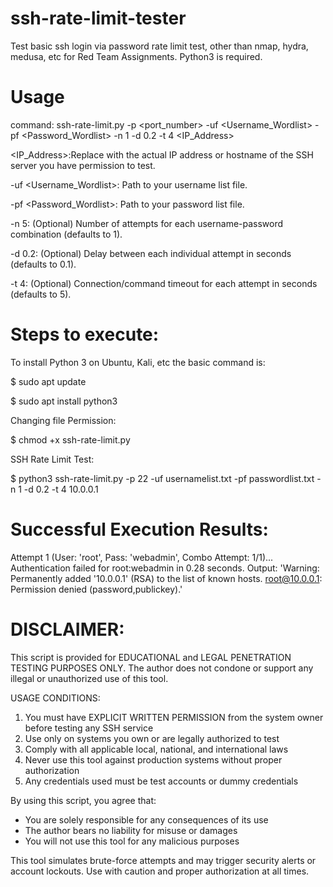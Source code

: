 # ssh-rate-limit-tester
Test basic ssh login via password rate limit test, other than nmap, hydra, medusa, etc for Red Team Assignments. Python3 is required.

# Usage
command: ssh-rate-limit.py -p <port_number> -uf <Username_Wordlist> -pf <Password_Wordlist> -n 1 -d 0.2 -t 4 <IP_Address>

<IP_Address>:Replace with the actual IP address or hostname of the SSH server you have permission to test.

-uf <Username_Wordlist>: Path to your username list file.

-pf <Password_Wordlist>: Path to your password list file.

-n 5: (Optional) Number of attempts for each username-password combination (defaults to 1).

-d 0.2: (Optional) Delay between each individual attempt in seconds (defaults to 0.1).

-t 4: (Optional) Connection/command timeout for each attempt in seconds (defaults to 5).

# Steps to execute:
To install Python 3 on Ubuntu, Kali, etc the basic command is:

$ sudo apt update

$ sudo apt install python3

Changing file Permission:

$ chmod +x ssh-rate-limit.py

SSH Rate Limit Test:

$ python3 ssh-rate-limit.py -p 22 -uf usernamelist.txt -pf passwordlist.txt -n 1 -d 0.2 -t 4 10.0.0.1

# Successful Execution Results:
Attempt 1 (User: 'root', Pass: 'webadmin', Combo Attempt: 1/1)... Authentication failed for root:webadmin in 0.28 seconds. Output: 'Warning: Permanently added '10.0.0.1' (RSA) to the list of known hosts.
root@10.0.0.1: Permission denied (password,publickey).'

# DISCLAIMER: 
This script is provided for EDUCATIONAL and LEGAL PENETRATION TESTING PURPOSES ONLY. 
The author does not condone or support any illegal or unauthorized use of this tool.

USAGE CONDITIONS:
1. You must have EXPLICIT WRITTEN PERMISSION from the system owner before testing any SSH service
2. Use only on systems you own or are legally authorized to test
3. Comply with all applicable local, national, and international laws
4. Never use this tool against production systems without proper authorization
5. Any credentials used must be test accounts or dummy credentials

By using this script, you agree that:
- You are solely responsible for any consequences of its use
- The author bears no liability for misuse or damages
- You will not use this tool for any malicious purposes

This tool simulates brute-force attempts and may trigger security alerts or account lockouts.
Use with caution and proper authorization at all times.
